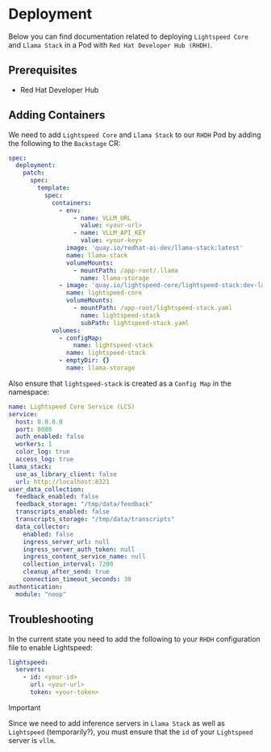 # Deployment

Below you can find documentation related to deploying `Lightspeed Core` and `Llama Stack` in a Pod with `Red Hat Developer Hub (RHDH)`.

## Prerequisites

- Red Hat Developer Hub

## Adding Containers

We need to add `Lightspeed Core` and `Llama Stack` to our `RHDH` Pod by adding the following to the `Backstage` CR:

```yaml
spec:
  deployment:
    patch:
      spec:
        template:
          spec:
            containers:
              - env:
                  - name: VLLM_URL
                    value: <your-url>
                  - name: VLLM_API_KEY
                    value: <your-key>
                image: 'quay.io/redhat-ai-dev/llama-stack:latest'
                name: llama-stack
                volumeMounts:
                  - mountPath: /app-root/.llama
                    name: llama-storage
              - image: 'quay.io/lightspeed-core/lightspeed-stack:dev-latest'
                name: lightspeed-core
                volumeMounts:
                  - mountPath: /app-root/lightspeed-stack.yaml
                    name: lightspeed-stack
                    subPath: lightspeed-stack.yaml
            volumes:
              - configMap:
                  name: lightspeed-stack
                name: lightspeed-stack
              - emptyDir: {}
                name: llama-storage
```

Also ensure that `lightspeed-stack` is created as a `Config Map` in the namespace:

```yaml
name: Lightspeed Core Service (LCS)
service:
  host: 0.0.0.0
  port: 8080
  auth_enabled: false
  workers: 1
  color_log: true
  access_log: true
llama_stack:
  use_as_library_client: false
  url: http://localhost:8321
user_data_collection:
  feedback_enabled: false
  feedback_storage: "/tmp/data/feedback"
  transcripts_enabled: false
  transcripts_storage: "/tmp/data/transcripts"
  data_collector:
    enabled: false
    ingress_server_url: null
    ingress_server_auth_token: null
    ingress_content_service_name: null
    collection_interval: 7200
    cleanup_after_send: true
    connection_timeout_seconds: 30
authentication:
  module: "noop"
```

## Troubleshooting

In the current state you need to add the following to your `RHDH` configuration file to enable Lightspeed:

```yaml
lightspeed:
  servers:
    - id: <your-id>
      url: <your-url>
      token: <your-token>
```

> [!IMPORTANT]
> Since we need to add inference servers in `Llama Stack` as well as `Lightspeed` (temporarily?), you must ensure that the `id` of your `Lightspeed` server is `vllm`.